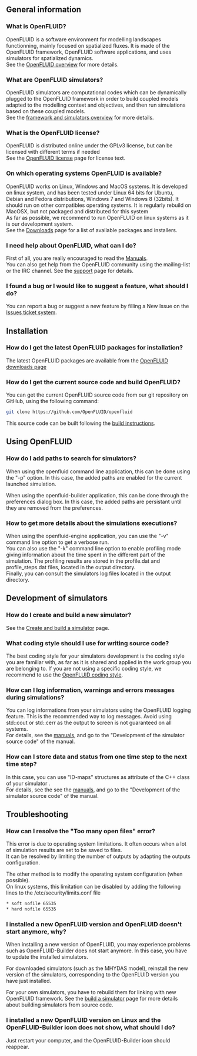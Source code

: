 ## General information

### What is OpenFLUID?

OpenFLUID is a software environment for modelling landscapes functionning, mainly focused on spatialized fluxes. It is made of the OpenFLUID framework, OpenFLUID software applications, and uses simulators for spatialized dynamics.  
See the [OpenFLUID overview](http://www.openfluid-project.org/about) for more details.

### What are OpenFLUID simulators?

OpenFLUID simulators are computational codes which can be dynamically plugged to the OpenFLUID framework in order to build coupled models adapted to the modelling context and objectives, and then run simulations based on these coupled models.  
See the [framework and simulators overview](http://www.openfluid-project.org/about/) for more details.

### What is the OpenFLUID license?

OpenFLUID is distributed online under the GPLv3 license, but can be licensed with different terms if needed  
See the [OpenFLUID license](../general/license.md) page for license text.

### On which operating systems OpenFLUID is available?

OpenFLUID works on Linux, Windows and MacOS systems. It is developed on linux system, and has been tested under Linux 64 bits for Ubuntu, Debian and Fedora distributions, Windows 7 and Windows 8 (32bits). It should run on other compatibles operating systems. It is regularly rebuild on MacOSX, but not packaged and distributed for this system  
As far as possible, we recommend to run OpenFLUID on linux systems as it is our development system.  
See the [Downloads](http://www.openfluid-project.org/downloads/) page for a list of available packages and installers.

### I need help about OpenFLUID, what can I do?

First of all, you are really encouraged to read the [Manuals](../start/manuals.md).  
You can also get help from the OpenFLUID community using the mailing-list or the IRC channel. See the [support](../start/support.md) page for details.

### I found a bug or I would like to suggest a feature, what should I do?

You can report a bug or suggest a new feature by filling a New Issue on the [Issues ticket system](http://github.com/OpenFLUID/openfluid).

## Installation

### How do I get the latest OpenFLUID packages for installation?

The latest OpenFLUID packages are available from the [OpenFLUID downloads page](http://www.openfluid-project.org/downloads/)

### How do I get the current source code and build OpenFLUID?

You can get the current OpenFLUID source code from our git repository on GitHub, using the following command:
```sh
git clone https://github.com/OpenFLUID/openfluid
```

This source code can be built following the [build instructions](../coredev/build.md).

## Using OpenFLUID

### How do I add paths to search for simulators?

When using the openfluid command line application, this can be done using the "-p" option. In this case, the added paths are enabled for the current launched simulation.

When using the openfluid-builder application, this can be done through the preferences dialog box. In this case, the added paths are persistant until they are removed from the preferences.

### How to get more details about the simulations executions?

When using the openfluid-engine application, you can use the "-v" command line option to get a verbose run.  
You can also use the "-k" command line option to enable profiling mode giving information about the time spent in the different part of the simulation. The profiling results are stored in the profile.dat and profile_steps.dat files, located in the output directory.  
Finally, you can consult the simulators log files located in the output directory.

## Development of simulators

### How do I create and build a new simulator?

See the [Create and build a simulator](../scidev/simbuild.md) page.

### What coding style should I use for writing source code?

The best coding style for your simulators development is the coding style you are familiar with, as far as it is shared and applied in the work group you are belonging to. If you are not using a specific coding style, we recommend to use the [OpenFLUID coding style](../coredev/codestyle.md).

### How can I log information, warnings and errors messages during simulations?

You can log informations from your simulators using the OpenFLUID logging feature. This is the recommended way to log messages. Avoid using std::cout or std::cerr as the output to screen is not guaranteed on all systems.  
For details, see the [manuals](../start/manuals.md), and go to the "Development of the simulator source code" of the manual.

### How can I store data and status from one time step to the next time step?

In this case, you can use "ID-maps" structures as attribute of the C++ class of your simulator .  
For details, see the see the [manuals](../start/manuals.md), and go to the "Development of the simulator source code" of the manual.

## Troubleshooting

### How can I resolve the "Too many open files" error?

This error is due to operating system limitations. It often occurs when a lot of simulation results are set to be saved to files.  
It can be resolved by limiting the number of outputs by adapting the outputs configuration.  

The other method is to modify the operating system configuration (when possible).  
On linux systems, this limitation can be disabled by adding the following lines to the /etc/security/limits.conf file
```txt
* soft nofile 65535
* hard nofile 65535
```

### I installed a new OpenFLUID version and OpenFLUID doesn't start anymore, why?

When installing a new version of OpenFLUID, you may experience problems such as OpenFLUID-Builder does not start anymore. In this case, you have to update the installed simulators.

For downloaded simulators (such as the MHYDAS model), reinstall the new version of the simulators, corresponding to the OpenFLUID version you have just installed.  

For your own simulators, you have to rebuild them for linking with new OpenFLUID framework. See the [build a simulator](../scidev/simbuild.md) page for more details about building simulators from source code.

### I installed a new OpenFLUID version on Linux and the OpenFLUID-Builder icon does not show, what should I do?

Just restart your computer, and the OpenFLUID-Builder icon should reappear.  
